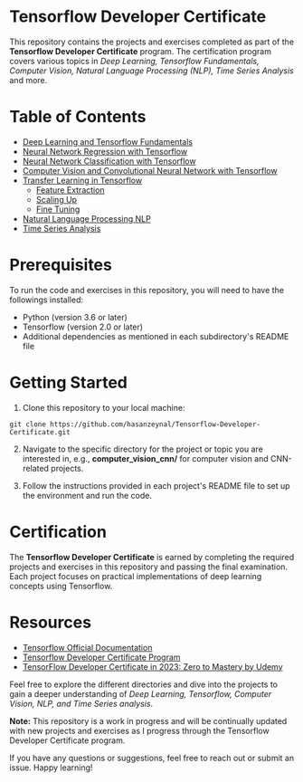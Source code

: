 # Tensorflow Developer Certificate

This repository contains the projects and exercises completed as part of the **Tensorflow Developer Certificate** program. The certification program covers various topics in _Deep Learning, Tensorflow Fundamentals, Computer Vision, Natural Language Processing (NLP), Time Series Analysis_ and more.

# Table of Contents
- [Deep Learning and Tensorflow Fundamentals]()
- [Neural Network Regression with Tensorflow]()
- [Neural Network Classification with Tensorflow]()
- [Computer Vision and Convolutional Neural Network with Tensorflow]()
- [Transfer Learning in Tensorflow]()
  - [Feature Extraction]()
  - [Scaling Up]()
  - [Fine Tuning]()
- [Natural Language Processing NLP]()
- [Time Series Analysis]()


# Prerequisites
To run the code and exercises in this repository, you will need to have the followings installed:

- Python (version 3.6 or later)
- Tensorflow (version 2.0 or later)
- Additional dependencies as mentioned in each subdirectory's README file
# Getting Started

1. Clone this repository to your local machine:

```shell
git clone https://github.com/hasanzeynal/Tensorflow-Developer-Certificate.git
```

2. Navigate to the specific directory for the project or topic you are interested in, e.g., **computer_vision_cnn/** for computer vision and CNN-related projects.

3. Follow the instructions provided in each project's README file to set up the environment and run the code.

# Certification
The **Tensorflow Developer Certificate** is earned by completing the required projects and exercises in this repository and passing the final examination. Each project focuses on practical implementations of deep learning concepts using Tensorflow.

# Resources
- [Tensorflow Official Documentation](https://www.tensorflow.org/guide)
- [Tensorflow Developer Certificate Program](https://www.tensorflow.org/certificate)
- [TensorFlow Developer Certificate in 2023: Zero to Mastery by Udemy](https://www.udemy.com/course/tensorflow-developer-certificate-machine-learning-zero-to-mastery/)

Feel free to explore the different directories and dive into the projects to gain a deeper understanding of _Deep Learning, Tensorflow, Computer Vision, NLP, and Time Series analysis_.

__Note:__ This repository is a work in progress and will be continually updated with new projects and exercises as I progress through the Tensorflow Developer Certificate program.

If you have any questions or suggestions, feel free to reach out or submit an issue. Happy learning!
